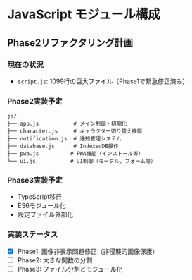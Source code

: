 # JavaScript モジュール構成

## Phase2リファクタリング計画

### 現在の状況
- `script.js`: 1099行の巨大ファイル（Phase1で緊急修正済み）

### Phase2実装予定
```
js/
├── app.js           # メイン制御・初期化
├── character.js     # キャラクター切り替え機能
├── notification.js  # 通知管理システム
├── database.js      # IndexedDB操作
├── pwa.js          # PWA機能（インストール等）
└── ui.js           # UI制御（モーダル、フォーム等）
```

### Phase3実装予定
- TypeScript移行
- ES6モジュール化
- 設定ファイル外部化

### 実装ステータス
- [x] Phase1: 画像非表示問題修正（非侵襲的画像保護）
- [ ] Phase2: 大きな関数の分割
- [ ] Phase3: ファイル分割とモジュール化